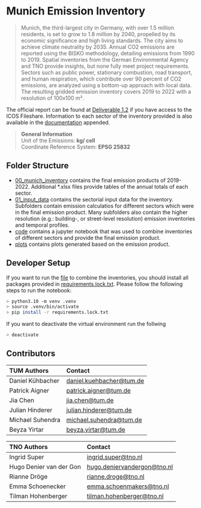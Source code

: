  # Munich Emission Inventory

> Munich, the third-largest city in Germany, with over 1.5 million residents, is set to grow to 1.8 million by 2040, propelled by its economic significance and high living standards. The city aims to achieve climate neutrality by 2035. Annual CO2 emissions are reported using the BISKO methodology, detailing emissions from 1990 to 2019. Spatial inventories from the German Environmental Agency and TNO provide insights, but none fully meet project requirements. Sectors such as public power, stationary combustion, road transport, and human respiration, which contribute over 90 percent of CO2 emissions, are analyzed using a bottom-up approach with local data. The resulting gridded emission inventory covers 2019 to 2022 with a resolution of 100x100 m².</br>

The official report can be found at [Deliverable 1.2](https://fileshare.icos-cp.eu/apps/onlyoffice/3765862?filePath=%2FPAUL%2FWP1%2FDeliverables-Milestones%2Fd1.2%2FPAUL-D1-2-V0-2.docx) if you have access to the ICOS Fileshare. Information to each sector of the inventory provided is also available in the [documentation](documentation.md) appended.

> **General Information**</br>
> Unit of the Emissions: **kg/ cell**</br>
> Coordinate Reference System: **EPSG 25832** </br>

## Folder Structure

- [00_munich_inventory](00_munich_inventory) contains the final emission products of 2019-2022. Additional *.xlsx files provide tables of the annual totals of each sector.</br>
- [01_input_data](01_input_data) contains the sectorial input data for the inventory. Subfolders contain emission calculatios for different sectors which were in the final emission product. Many subfolders also contain the higher resolution (e.g.: building-, or street-level resolution) emission inventories and temporal profiles.
- [code](code) contains a jupyter notebook that was used to combine inventories of different sectors and provide the final emission product. 
- [plots](plots) contains plots generated based on the emission product.


## Developer Setup

If you want to run the [file](code/combine_inventory.ipynb) to combine the inventories, you should install all packages provided in [requirements.lock.txt](requirements.lock.txt). Please follow the following steps to run the notebook: 

```bash
> python3.10 -m venv .venv
> source .venv/bin/activate
> pip install -r requirements.lock.txt
```

If you want to deactivate the virtual environment run the follwing

```bash
> deactivate
```

## Contributors
|TUM Authors|Contact
|:----|:----|
Daniel Kühbacher|  daniel.kuehbacher@tum.de
Patrick Aigner| patrick.aigner@tum.de
Jia Chen|  jia.chen@tum.de
Julian Hinderer| julian.hinderer@tum.de
Michael Suhendra|  michael.suhendra@tum.de
Beyza Yirtar| beyza.yirtar@tum.de

|TNO Authors|Contact
|:----|:----|
Ingrid Super|  ingrid.super@tno.nl
Hugo Denier van der Gon|  hugo.deniervandergon@tno.nl
Rianne Dröge|  rianne.droge@tno.nl
Emma Schoenecker|  emma.schoenmakers@tno.nl
Tilman Hohenberger|  tilman.hohenberger@tno.nl